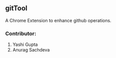 ## gitTool

A Chrome Extension to enhance github operations.

### Contributor:
1. Yashi Gupta
2. Anurag Sachdeva